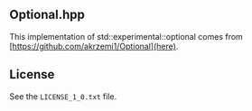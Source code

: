## Optional.hpp

This implementation of std::experimental::optional comes from
[https://github.com/akrzemi1/Optional](here).

## License

See the ```LICENSE_1_0.txt``` file.
